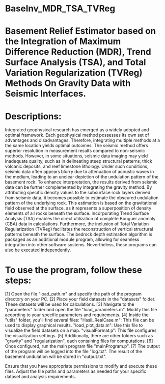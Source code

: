 # BaseInv_MDR_TSA_TVReg

# Basement Relief Estimator based on the Integration of Maximum Difference Reduction (MDR), Trend Surface Analysis (TSA), and Total Variation Regularization (TVReg) Methods On Gravity Data with Seismic Interfaces.

# Descriptions:

Integrated geophysical research has emerged as a widely adopted and optimal framework. Each geophysical method possesses its own set of advantages and disadvantages. Therefore, integrating multiple methods at a the same location yields optimal outcomes. The seismic method offers superior resolution in measurement results compared to non-seismic methods. However, in some situations, seismic data imaging may yield inadequate quality, such as in delineating steep structural patterns, thick volcanic deposits, and reef limestone lithology. Under such conditions, seismic data often appears blurry due to attenuation of acoustic waves in the medium, leading to an unclear depiction of the undulation pattern of the basement rock. To enhance interpretation, the results derived from seismic data can be further complemented by integrating the gravity method. By attributing specific density values to the subsurface rock layers derived from seismic data, it becomes possible to estimate the obscured undulation pattern of the underlying rock. This estimation is based on the gravitational field observed at the surface, as it represents a superposition of density elements of all rocks beneath the surface. Incorporating Trend Surface Analysis (TSA) enables the direct utilization of complete Bouguer anomaly (CBA) data in calculations. Furthermore, the inclusion of Total Variation Regularization (TVReg) facilitates the reconstruction of vertical structural patterns beneath the surface. The bedrock depth estimation algorithm is packaged as an additional module program, allowing for seamless integration into other software systems. Nevertheless, these programs can also be executed independently. 


# To use the program, follow these steps:
[1] Open the file "load_path.m" and specify the path of the program directory on your PC.
[2] Place your field datasets in the "datasets" folder. These datasets will be used for calculations.
[3] Navigate to the "parameters" folder and open the file "load_parameters.m". Modify this file according to your specific parameters and requirements.
[4] Inside the "utils" folder, you'll find several files:
	"Hasil_RealCase.m": This file can be used to display graphical results.
	"load_plot_data.m": Use this file to visualize the field datasets on a map.
	"visualFormat.p": This file configures the visualization settings.
[5] Additionally, there are other folders such as "gravity" and "regularization", each containing files for computations.
[6] Once configured, run the main program file "mainProgram.p".
[7] The output of the program will be logged into the file "log.txt". The result of the basement undulation will be stored in "output.txt".

Ensure that you have appropriate permissions to modify and execute these files. Adjust the file paths and parameters as needed for your specific dataset and analysis requirements.
